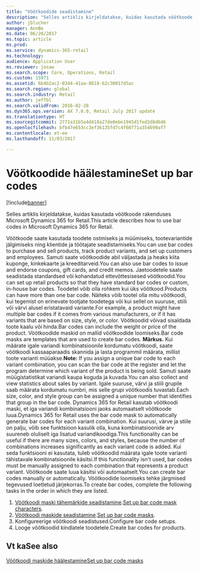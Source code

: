```yaml
---
title: "Vöötkoodide seadistamine"
description: "Selles artiklis kirjeldatakse, kuidas kasutada vöötkoode rakenduses Microsoft Dynamics 365 for Retail."
author: jblucher
manager: AnnBe
ms.date: 06/20/2017
ms.topic: article
ms.prod: 
ms.service: dynamics-365-retail
ms.technology: 
audience: Application User
ms.reviewer: josaw
ms.search.scope: Core, Operations, Retail
ms.custom: 15971
ms.assetid: 6b4b2ac2-0344-41aa-8818-62c30017d5ac
ms.search.region: global
ms.search.industry: Retail
ms.author: jeffbl
ms.search.validFrom: 2016-02-28
ms.dyn365.ops.version: AX 7.0.0, Retail July 2017 update
ms.translationtype: HT
ms.sourcegitcommit: 2771a31b5a4d418a27de0ebe1945d1fed2d8d6d6
ms.openlocfilehash: bfb47e653cc3ef36135fd7c4f60771a354699af7
ms.contentlocale: et-ee
ms.lasthandoff: 11/03/2017

---
```


# <a name="set-up-bar-codes"></a><span data-ttu-id="86b12-103">Vöötkoodide häälestamine</span><span class="sxs-lookup"><span data-stu-id="86b12-103">Set up bar codes</span></span>

[!include[banner](includes/banner.md)]


<span data-ttu-id="86b12-104">Selles artiklis kirjeldatakse, kuidas kasutada vöötkoode rakenduses Microsoft Dynamics 365 for Retail.</span><span class="sxs-lookup"><span data-stu-id="86b12-104">This article describes how to use bar codes in Microsoft Dynamics 365 for Retail.</span></span>

<span data-ttu-id="86b12-105">Vöötkoode saate kasutada toodete ostmiseks ja müümiseks, tootevariantide jälgimiseks ning klientide ja töötajate seadistamiseks.</span><span class="sxs-lookup"><span data-stu-id="86b12-105">You can use bar codes to purchase and sell products, track product variants, and set up customers and employees.</span></span> <span data-ttu-id="86b12-106">Samuti saate vöötkoodide abil väljastada ja heaks kiita kuponge, kinkekaarte ja kreeditarveid.</span><span class="sxs-lookup"><span data-stu-id="86b12-106">You can also use bar codes to issue and endorse coupons, gift cards, and credit memos.</span></span> <span data-ttu-id="86b12-107">Jaetoodetele saate seadistada standardsed või kohandatud ettevõttesisesed vöötkoodid.</span><span class="sxs-lookup"><span data-stu-id="86b12-107">You can set up retail products so that they have standard bar codes or custom, in-house bar codes.</span></span> <span data-ttu-id="86b12-108">Toodetel võib olla rohkem kui üks vöötkood.</span><span class="sxs-lookup"><span data-stu-id="86b12-108">Products can have more than one bar code.</span></span> <span data-ttu-id="86b12-109">Näiteks võib tootel olla mitu vöötkoodi, kui tegemist on erinevate tootjate toodetega või kui sellel on suuruse, stiili või värvi alusel eristatavaid variante.</span><span class="sxs-lookup"><span data-stu-id="86b12-109">For example, a product might have multiple bar codes if it comes from various manufacturers, or if it has variants that are based on size, style, or color.</span></span> <span data-ttu-id="86b12-110">Vöötkoodid võivad sisaldada toote kaalu või hinda.</span><span class="sxs-lookup"><span data-stu-id="86b12-110">Bar codes can include the weight or price of the product.</span></span> <span data-ttu-id="86b12-111">Vöötkoodide maskid on mallid vöötkoodide loomiseks.</span><span class="sxs-lookup"><span data-stu-id="86b12-111">Bar code masks are templates that are used to create bar codes.</span></span> <span data-ttu-id="86b12-112">**Märkus.** Kui määrate igale variandi kombinatsioonile kordumatu vöötkoodi, saate vöötkoodi kassaaparaadis skannida ja lasta programmil määrata, millist toote varianti müüakse.</span><span class="sxs-lookup"><span data-stu-id="86b12-112">**Note:** If you assign a unique bar code to each variant combination, you can scan the bar code at the register and let the program determine which variant of the product is being sold.</span></span> <span data-ttu-id="86b12-113">Samuti saate müügistatistikat variandi kaupa koguda ja kuvada.</span><span class="sxs-lookup"><span data-stu-id="86b12-113">You can also collect and view statistics about sales by variant.</span></span> <span data-ttu-id="86b12-114">Igale suuruse, värvi ja stiili grupile saab määrata kordumatu numbri, mis selle grupi vöötkoodis tuvastab.</span><span class="sxs-lookup"><span data-stu-id="86b12-114">Each size, color, and style group can be assigned a unique number that identifies that group in the bar code.</span></span> <span data-ttu-id="86b12-115">Dynamics 365 for Retail kasutab vöötkoodi maski, et iga variandi kombinatsiooni jaoks automaatselt vöötkoode luua.</span><span class="sxs-lookup"><span data-stu-id="86b12-115">Dynamics 365 for Retail uses the bar code mask to automatically generate bar codes for each variant combination.</span></span> <span data-ttu-id="86b12-116">Kui suurusi, värve ja stiile on palju, võib see funktsioon kasulik olla, kuna kombinatsioonide arv suureneb oluliselt iga lisatud variandikoodiga.</span><span class="sxs-lookup"><span data-stu-id="86b12-116">This functionality can be useful if there are many sizes, colors, and styles, because the number of combinations increases significantly as each variant code is added.</span></span> <span data-ttu-id="86b12-117">Kui seda funktsiooni ei kasutata, tuleb vöötkoodid määrata igale toote varianti tähistavale kombinatsioonile käsitsi.</span><span class="sxs-lookup"><span data-stu-id="86b12-117">If this functionality isn't used, bar codes must be manually assigned to each combination that represents a product variant.</span></span> <span data-ttu-id="86b12-118">Vöötkoode saate luua käsitsi või automaatselt.</span><span class="sxs-lookup"><span data-stu-id="86b12-118">You can create bar codes manually or automatically.</span></span> <span data-ttu-id="86b12-119">Vöötkoodide loomiseks tehke järgmised tegevused loetletud järjekorras.</span><span class="sxs-lookup"><span data-stu-id="86b12-119">To create bar codes, complete the following tasks in the order in which they are listed.</span></span>

1.  <span data-ttu-id="86b12-120">[Vöötkoodi maski tähemärkide seadistamine](set-up-bar-code-masks.md).</span><span class="sxs-lookup"><span data-stu-id="86b12-120">[Set up bar code mask characters](set-up-bar-code-masks.md).</span></span>
2.  <span data-ttu-id="86b12-121">[Vöötkoodi maskide seadistamine](set-up-bar-code-masks.md).</span><span class="sxs-lookup"><span data-stu-id="86b12-121">[Set up bar code masks](set-up-bar-code-masks.md).</span></span>
3.  <span data-ttu-id="86b12-122">Konfigureerige vöötkoodi seadistused.</span><span class="sxs-lookup"><span data-stu-id="86b12-122">Configure bar code setups.</span></span>
4.  <span data-ttu-id="86b12-123">Looge vöötkoodid kindlatele toodetele.</span><span class="sxs-lookup"><span data-stu-id="86b12-123">Create bar codes for products.</span></span>


<a name="see-also"></a><span data-ttu-id="86b12-124">Vt ka</span><span class="sxs-lookup"><span data-stu-id="86b12-124">See also</span></span>
--------

[<span data-ttu-id="86b12-125">Vöötkoodi maskide häälestamine</span><span class="sxs-lookup"><span data-stu-id="86b12-125">Set up bar code masks</span></span>](set-up-bar-code-masks.md)




